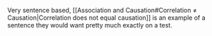 Very sentence based, [[Association and Causation#Correlation ≠ Causation|Correlation does not equal causation]] is an example of a sentence they would want pretty much exactly on a test.



